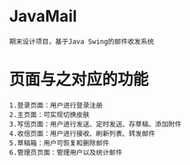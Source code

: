 # JavaMail
    期末设计项目，基于Java Swing的邮件收发系统
# 页面与之对应的功能
    1.登录页面：用户进行登录注册
    2.主页面：可实现切换皮肤
    3.写信页面：用户进行发送、定时发送、存草稿、添加附件
    4.收信页面：用户进行接收、刷新列表、转发邮件
    5.草稿箱：用户可恢复和删除邮件
    6.管理员页面：管理用户以及统计邮件
